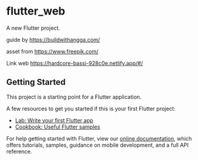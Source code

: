# flutter_web

A new Flutter project.

guide by https://buildwithangga.com/ 

asset from https://www.freepik.com/

Link web https://hardcore-bassi-928c0e.netlify.app/#/

## Getting Started

This project is a starting point for a Flutter application.

A few resources to get you started if this is your first Flutter project:

- [Lab: Write your first Flutter app](https://flutter.dev/docs/get-started/codelab)
- [Cookbook: Useful Flutter samples](https://flutter.dev/docs/cookbook)

For help getting started with Flutter, view our
[online documentation](https://flutter.dev/docs), which offers tutorials,
samples, guidance on mobile development, and a full API reference.
